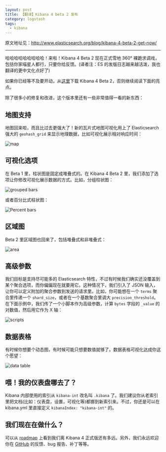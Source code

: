 ```yaml
---
layout: post
title: 【翻译】Kibana 4 beta 2 发布
category: logstash
tags:
  - kibana
---
```


原文地址见：<http://www.elasticsearch.org/blog/kibana-4-beta-2-get-now/>

---------------------

哈哈哈哈哈哈哈哈哈！来啦！Kibana 4 Beta 2 现在正式雪地 360° 裸跪求调戏，包括你家喵星人都行，只要你给反馈。(译者注：ES 的发版日志越来越活泼，我也翻译的更中文化点好了)

如果你已经等不及要开动，从[这里](http://www.elasticsearch.org/overview/kibana/installation/)下载 Kibana 4 Beta 2，否则继续阅读下面的亮点。

除了很多小的修复和改进，这个版本里还有一些非常值得一看的新东西：

## 地图支持

地图回来啦，而且比过去更强大了！新的瓦片式地图可视化用上了 Elasticsearch 强大的 `geohash_grid` 来显示地理数据，比如可视化展示相对响应时间：

![map](http://www.elasticsearch.org/content/uploads/2014/11/Screen-Shot-2014-11-10-at-3.20.00-PM-1024x547.png)

## 可视化选项

在 Beta 1 里，柱状图是固定成堆叠式的。在 Kibana 4 Beta 2 里，我们添加了选项让你修改可视化展示数据的方式。比如，分组柱状图：

![grouped bars](http://www.elasticsearch.org/content/uploads/2014/11/Screen-Shot-2014-11-10-at-3.15.56-PM-1024x564.png)

或者百分比式柱状图：

![Percent bars](http://www.elasticsearch.org/content/uploads/2014/11/Screen-Shot-2014-11-10-at-4.02.57-PM-1024x537.png)

## 区域图

Beta 2 里区域图也回来了，包括堆叠式和非堆叠式：

![area](http://www.elasticsearch.org/content/uploads/2014/11/Screen-Shot-2014-11-10-at-3.13.21-PM-1024x564.png)

## 高级参数

我们目标是支持尽可能多的 Elasticsearch 特性，不过有时候我们确实还没覆盖到某个聚合选项，而你偏偏现在就要用它。这种情况下，我们引入了 JSON 输入，让你可以定义附加的聚合参数到发送的请求里。比如，你可能想在一个 `terms` 聚合里传递一个 `shard_size`，或者在一个基数聚合里调大 `precision_threshold`。在下面示例中，我们传了一个小脚本作为高级参数，计算 `bytes` 字段的 `_value` 的对数值，然后用它作为 X 轴：

![scripts](http://www.elasticsearch.org/content/uploads/2014/11/Screen-Shot-2014-11-10-at-3.41.13-PM-1024x538.png)

## 数据表格

有时候你想要个动态图，有时候可能只想要数值就够了。数据表格可视化达成你这个愿望：

![data table](http://www.elasticsearch.org/content/uploads/2014/11/Screen-Shot-2014-11-10-at-3.45.02-PM-1024x536.png)

## 喂！我的仪表盘哪去了？

Kibana 内部使用的索引从 `kibana-int` 改名叫 `.kibana` 了。我们建议你从老索引里把文档(比如：仪表盘，设置，可视化等)都挪到新索引来。不过，你还是可以在 kibana.yml 里直接定义 `kibanaIndex: "kibana-int"` 的。

## 我们现在在做什么？

可以从 [roadmap](https://github.com/elasticsearch/kibana/labels/roadmap) 上看到我们离 Kibana 4 正式版还有多远。另外，我们永远欢迎你在 [GitHub](https://github.com/elasticsearch/kibana/issues) 的反馈、bug 报告、补丁等等。
